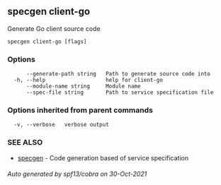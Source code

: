 ## specgen client-go

Generate Go client source code

```
specgen client-go [flags]
```

### Options

```
      --generate-path string   Path to generate source code into
  -h, --help                   help for client-go
      --module-name string     Module name
      --spec-file string       Path to service specification file
```

### Options inherited from parent commands

```
  -v, --verbose   verbose output
```

### SEE ALSO

* [specgen](specgen.md)	 - Code generation based of service specification

###### Auto generated by spf13/cobra on 30-Oct-2021
